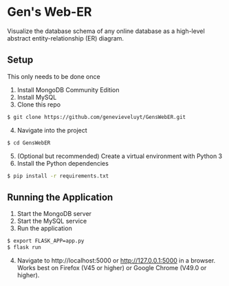 # Gen's Web-ER
Visualize the database schema of any online database as a high-level abstract entity-relationship (ER) diagram.

## Setup
This only needs to be done once
1. Install MongoDB Community Edition
2. Install MySQL
3. Clone this repo
```bash
$ git clone https://github.com/genevieveluyt/GensWebER.git
```
4. Navigate into the project
```bash
$ cd GensWebER
```
5. (Optional but recommended) Create a virtual environment with Python 3
6. Install the Python dependencies
```bash
$ pip install -r requirements.txt
```

## Running the Application
1. Start the MongoDB server
2. Start the MySQL service
3. Run the application
```bash
$ export FLASK_APP=app.py
$ flask run
```
4. Navigate to http://localhost:5000 or http://127.0.0.1:5000 in a browser. Works best on Firefox (V45 or higher) or Google Chrome (V49.0 or higher).
